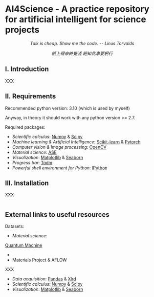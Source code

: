 # AI4Science - A practice repository for artificial intelligent for science projects

*<center> Talk is cheap. Show me the code. -- Linus Torvalds </center>*

*<center> 紙上得來終覺淺 絕知此事要躬行 </center>*

## I. Introduction

XXX

## II. Requirements

Recommended python version: 3.10 (which is used by myself)

Anyway, in theory it should work with any python version >= 2.7.

Required packages:
- *Scientific calculus*: [Numpy](https://numpy.org/) & [Scipy](https://www.scipy.org/)
- *Machine learning & Artificial Intelligence*: [Scikit-learn](https://scikit-learn.org/stable/) & [Pytorch](https://pytorch.org/)
- *Computer vision & Image processing*: [OpenCV](https://opencv.org/)
- *Material science*: [ASE](https://wiki.fysik.dtu.dk/ase/install.html)
- *Visualization*: [Matplotlib](https://matplotlib.org/) & [Seaborn](https://seaborn.pydata.org/)
- *Progress bar*: [Tqdm](https://pypi.org/project/tqdm/)
- *Powerful shell environment for Python*: [IPython](https://ipython.org/)

## III. Installation

XXX

```Shell

```

## External links to useful resources

Datasets:
- *Material science*: 

[Quantum Machine](http://quantum-machine.org/)

- 
- [Materials Project](https://materialsproject.org/) & [AFLOW](http://www.aflowlib.org/)



XXX
- *Data acquisition*: [Pandas](https://pandas.pydata.org/) & [Xlrd](https://xlrd.readthedocs.io/en/latest/)
- *Scientific calculus*: [Numpy](https://numpy.org/) & [Scipy](https://www.scipy.org/)
- *Visualization*: [Matplotlib](https://matplotlib.org/) & [Seaborn](https://seaborn.pydata.org/)

